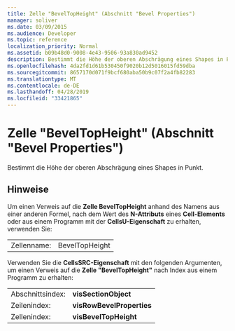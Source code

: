```yaml
---
title: Zelle "BevelTopHeight" (Abschnitt "Bevel Properties")
manager: soliver
ms.date: 03/09/2015
ms.audience: Developer
ms.topic: reference
localization_priority: Normal
ms.assetid: b09b48d0-9008-4e43-9506-93a830ad9452
description: Bestimmt die Höhe der oberen Abschrägung eines Shapes in Punkt.
ms.openlocfilehash: 4da2fd1d61b530450f9020b12d5016015fd59dba
ms.sourcegitcommit: 8657170d071f9bcf680aba50b9c07f2a4fb82283
ms.translationtype: MT
ms.contentlocale: de-DE
ms.lasthandoff: 04/28/2019
ms.locfileid: "33421865"
---
```

# <a name="beveltopheight-cell-bevel-properties-section"></a>Zelle "BevelTopHeight" (Abschnitt "Bevel Properties")

Bestimmt die Höhe der oberen Abschrägung eines Shapes in Punkt. 
  
## <a name="remarks"></a>Hinweise

Um einen Verweis auf die **Zelle BevelTopHeight** anhand des Namens aus einer anderen Formel, nach dem Wert des **N-Attributs** eines **Cell-Elements** oder aus einem Programm mit der **CellsU-Eigenschaft** zu erhalten, verwenden Sie: 
  
|||
|:-----|:-----|
| Zellenname:  <br/> | BevelTopHeight  <br/> |
   
Verwenden Sie die **CellsSRC-Eigenschaft** mit den folgenden Argumenten, um einen Verweis auf die **Zelle "BevelTopHeight"** nach Index aus einem Programm zu erhalten: 
  
|||
|:-----|:-----|
| Abschnittsindex:  <br/> |**visSectionObject** <br/> |
| Zeilenindex:  <br/> |**visRowBevelProperties** <br/> |
| Zellenindex:  <br/> |**visBevelTopHeight** <br/> |
   

